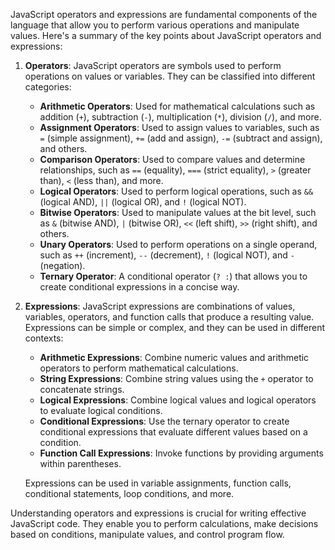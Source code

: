 JavaScript operators and expressions are fundamental components of the language that allow you to perform various operations and manipulate values. Here's a summary of the key points about JavaScript operators and expressions:

1. **Operators**: JavaScript operators are symbols used to perform operations on values or variables. They can be classified into different categories:

    - **Arithmetic Operators**: Used for mathematical calculations such as addition (`+`), subtraction (`-`), multiplication (`*`), division (`/`), and more.
    - **Assignment Operators**: Used to assign values to variables, such as `=` (simple assignment), `+=` (add and assign), `-=` (subtract and assign), and others.
    - **Comparison Operators**: Used to compare values and determine relationships, such as `==` (equality), `===` (strict equality), `>` (greater than), `<` (less than), and more.
    - **Logical Operators**: Used to perform logical operations, such as `&&` (logical AND), `||` (logical OR), and `!` (logical NOT).
    - **Bitwise Operators**: Used to manipulate values at the bit level, such as `&` (bitwise AND), `|` (bitwise OR), `<<` (left shift), `>>` (right shift), and others.
    - **Unary Operators**: Used to perform operations on a single operand, such as `++` (increment), `--` (decrement), `!` (logical NOT), and `-` (negation).
    - **Ternary Operator**: A conditional operator (`? :`) that allows you to create conditional expressions in a concise way.

2. **Expressions**: JavaScript expressions are combinations of values, variables, operators, and function calls that produce a resulting value. Expressions can be simple or complex, and they can be used in different contexts:

    - **Arithmetic Expressions**: Combine numeric values and arithmetic operators to perform mathematical calculations.
    - **String Expressions**: Combine string values using the `+` operator to concatenate strings.
    - **Logical Expressions**: Combine logical values and logical operators to evaluate logical conditions.
    - **Conditional Expressions**: Use the ternary operator to create conditional expressions that evaluate different values based on a condition.
    - **Function Call Expressions**: Invoke functions by providing arguments within parentheses.

   Expressions can be used in variable assignments, function calls, conditional statements, loop conditions, and more.

Understanding operators and expressions is crucial for writing effective JavaScript code. They enable you to perform calculations, make decisions based on conditions, manipulate values, and control program flow.